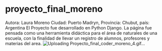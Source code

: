 # proyecto_final_moreno

Autora: Laura Moreno
Ciudad: Puerto Madryn, Provincia: Chubut, país: Argentina
El Proyecto fue desarrollado en Python Django.
La página fue pensada como una herramienta didáctica para el área de naturales de una escuela, con la finalidad de llevar un registro de alumnos, profesores y materias del area.
![Uploading Proyecto_final_coder_moreno_4.gif…]()
